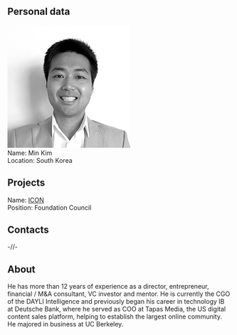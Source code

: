 ## Personal data
![ photo](photo/min_kim.jpg)  
Name: Min Kim    
Location: South Korea
## Projects 
Name: [ICON](../projects/icon.md)  
Position: Foundation Council
## Contacts
-//-
## About
He has more than 12 years of experience as a director, entrepreneur, financial / M&A consultant, VC investor and mentor. He is currently the CGO of the DAYLI Intelligence and previously began his career in technology IB at Deutsche Bank, where he served as COO at Tapas Media, the US digital content sales platform, helping to establish the largest online community. He majored in business at UC Berkeley.
